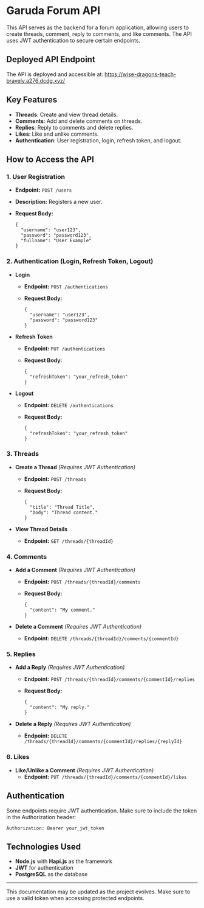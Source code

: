 Garuda Forum API
=========

This API serves as the backend for a forum application, allowing users to create threads, comment, reply to comments, and like comments. The API uses JWT authentication to secure certain endpoints.

Deployed API Endpoint
------------

The API is deployed and accessible at:
https://wise-dragons-teach-bravely.a276.dcdg.xyz/

Key Features
------------

-   **Threads**: Create and view thread details.
-   **Comments**: Add and delete comments on threads.
-   **Replies**: Reply to comments and delete replies.
-   **Likes**: Like and unlike comments.
-   **Authentication**: User registration, login, refresh token, and logout.

How to Access the API
---------------------

### 1\. **User Registration**

-   **Endpoint:** `POST /users`
-   **Description:** Registers a new user.
-   **Request Body:**

    ```
    {
      "username": "user123",
      "password": "password123",
      "fullname": "User Example"
    }

    ```

### 2\. **Authentication (Login, Refresh Token, Logout)**

-   **Login**
    -   **Endpoint:** `POST /authentications`
    -   **Request Body:**

        ```
        {
          "username": "user123",
          "password": "password123"
        }

        ```

-   **Refresh Token**
    -   **Endpoint:** `PUT /authentications`
    -   **Request Body:**

        ```
        {
          "refreshToken": "your_refresh_token"
        }

        ```

-   **Logout**
    -   **Endpoint:** `DELETE /authentications`
    -   **Request Body:**

        ```
        {
          "refreshToken": "your_refresh_token"
        }

        ```

### 3\. **Threads**

-   **Create a Thread** *(Requires JWT Authentication)*
    -   **Endpoint:** `POST /threads`
    -   **Request Body:**

        ```
        {
          "title": "Thread Title",
          "body": "Thread content."
        }

        ```

-   **View Thread Details**
    -   **Endpoint:** `GET /threads/{threadId}`

### 4\. **Comments**

-   **Add a Comment** *(Requires JWT Authentication)*
    -   **Endpoint:** `POST /threads/{threadId}/comments`
    -   **Request Body:**

        ```
        {
          "content": "My comment."
        }

        ```

-   **Delete a Comment** *(Requires JWT Authentication)*
    -   **Endpoint:** `DELETE /threads/{threadId}/comments/{commentId}`

### 5\. **Replies**

-   **Add a Reply** *(Requires JWT Authentication)*
    -   **Endpoint:** `POST /threads/{threadId}/comments/{commentId}/replies`
    -   **Request Body:**

        ```
        {
          "content": "My reply."
        }

        ```

-   **Delete a Reply** *(Requires JWT Authentication)*
    -   **Endpoint:** `DELETE /threads/{threadId}/comments/{commentId}/replies/{replyId}`

### 6\. **Likes**

-   **Like/Unlike a Comment** *(Requires JWT Authentication)*
    -   **Endpoint:** `PUT /threads/{threadId}/comments/{commentId}/likes`

Authentication
--------------

Some endpoints require JWT authentication. Make sure to include the token in the Authorization header:

```
Authorization: Bearer your_jwt_token

```

Technologies Used
-----------------

-   **Node.js** with **Hapi.js** as the framework
-   **JWT** for authentication
-   **PostgreSQL** as the database

* * * * *

This documentation may be updated as the project evolves. Make sure to use a valid token when accessing protected endpoints.
